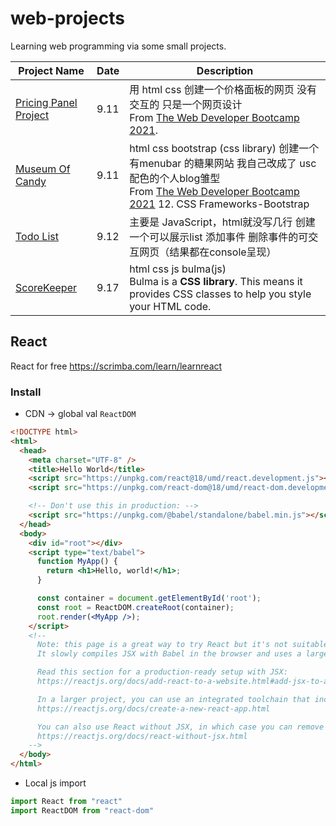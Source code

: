 # web-projects
Learning web programming via some small projects.

| Project Name                                       | Date | Description                                                  |
| -------------------------------------------------- | ---- | ------------------------------------------------------------ |
| [Pricing Panel Project](basic/PricingPanelProject) | 9.11 | 用 html css 创建一个价格面板的网页 没有交互的 只是一个网页设计 <br/>From [The Web Developer Bootcamp 2021](https://www.udemy.com/course/the-web-developer-bootcamp/). |
| [Museum Of Candy](basic/Museum_Of_Candy)           | 9.11 | html css bootstrap (css library) 创建一个有menubar 的糖果网站 我自己改成了 usc配色的个人blog雏型 <br>From [The Web Developer Bootcamp 2021](https://www.udemy.com/course/the-web-developer-bootcamp/) 12. CSS Frameworks-Bootstrap |
| [Todo List](basic/TodoListProject)                 | 9.12 | 主要是 JavaScript，html就没写几行 创建一个可以展示list 添加事件 删除事件的可交互网页（结果都在console呈现） |
| [ScoreKeeper](basic/ScoreKeeper)                   | 9.17 | html css js bulma(js)<br/>Bulma is a **CSS library**. This means it provides CSS classes to help you style your HTML code. |

## React

React for free https://scrimba.com/learn/learnreact

### Install

- CDN -> global val `ReactDOM`

```html
<!DOCTYPE html>
<html>
  <head>
    <meta charset="UTF-8" />
    <title>Hello World</title>
    <script src="https://unpkg.com/react@18/umd/react.development.js"></script>
    <script src="https://unpkg.com/react-dom@18/umd/react-dom.development.js"></script>

    <!-- Don't use this in production: -->
    <script src="https://unpkg.com/@babel/standalone/babel.min.js"></script>
  </head>
  <body>
    <div id="root"></div>
    <script type="text/babel">
      function MyApp() {
        return <h1>Hello, world!</h1>;
      }

      const container = document.getElementById('root');
      const root = ReactDOM.createRoot(container);
      root.render(<MyApp />);
    </script>
    <!--
      Note: this page is a great way to try React but it's not suitable for production.
      It slowly compiles JSX with Babel in the browser and uses a large development build of React.

      Read this section for a production-ready setup with JSX:
      https://reactjs.org/docs/add-react-to-a-website.html#add-jsx-to-a-project

      In a larger project, you can use an integrated toolchain that includes JSX instead:
      https://reactjs.org/docs/create-a-new-react-app.html

      You can also use React without JSX, in which case you can remove Babel:
      https://reactjs.org/docs/react-without-jsx.html
    -->
  </body>
</html>
```



- Local js import 

```javascript
import React from "react"
import ReactDOM from "react-dom"
```

